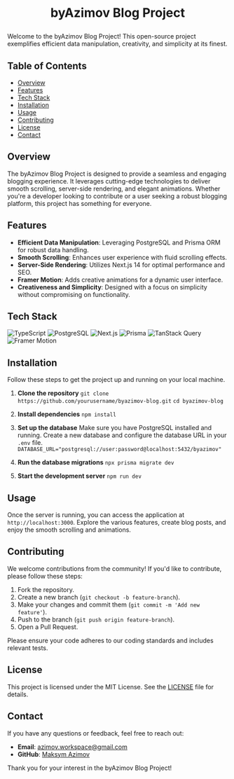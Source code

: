 # <p align="center">byAzimov Blog Project</p>

Welcome to the byAzimov Blog Project! This open-source project exemplifies efficient data manipulation, creativity, and simplicity at its finest.

## Table of Contents

- [Overview](#overview)
- [Features](#features)
- [Tech Stack](#tech-stack)
- [Installation](#installation)
- [Usage](#usage)
- [Contributing](#contributing)
- [License](#license)
- [Contact](#contact)

## Overview

The byAzimov Blog Project is designed to provide a seamless and engaging blogging experience. It leverages cutting-edge technologies to deliver smooth scrolling, server-side rendering, and elegant animations. Whether you're a developer looking to contribute or a user seeking a robust blogging platform, this project has something for everyone.

## Features

- **Efficient Data Manipulation**: Leveraging PostgreSQL and Prisma ORM for robust data handling.
- **Smooth Scrolling**: Enhances user experience with fluid scrolling effects.
- **Server-Side Rendering**: Utilizes Next.js 14 for optimal performance and SEO.
- **Framer Motion**: Adds creative animations for a dynamic user interface.
- **Creativeness and Simplicity**: Designed with a focus on simplicity without compromising on functionality.

## Tech Stack

![TypeScript](https://img.shields.io/badge/TypeScript-007ACC?style=for-the-badge&logo=typescript&logoColor=white)
![PostgreSQL](https://img.shields.io/badge/PostgreSQL-336791?style=for-the-badge&logo=postgresql&logoColor=white)
![Next.js](https://img.shields.io/badge/Next.js-000000?style=for-the-badge&logo=nextdotjs&logoColor=white)
![Prisma](https://img.shields.io/badge/Prisma-2D3748?style=for-the-badge&logo=prisma&logoColor=white)
![TanStack Query](https://img.shields.io/badge/TanStack%20Query-FF4154?style=for-the-badge&logo=react-query&logoColor=white)
![Framer Motion](https://img.shields.io/badge/Framer%20Motion-0055FF?style=for-the-badge&logo=framer&logoColor=white)

## Installation

Follow these steps to get the project up and running on your local machine.

1. **Clone the repository**
   `git clone https://github.com/yourusername/byazimov-blog.git`
   `cd byazimov-blog`

2. **Install dependencies**
   `npm install`

3. **Set up the database**
   Make sure you have PostgreSQL installed and running. Create a new database and configure the database URL in your `.env` file.
   `DATABASE_URL="postgresql://user:password@localhost:5432/byazimov"`

4. **Run the database migrations**
   `npx prisma migrate dev`

5. **Start the development server**
   `npm run dev`

## Usage

Once the server is running, you can access the application at `http://localhost:3000`. Explore the various features, create blog posts, and enjoy the smooth scrolling and animations.

## Contributing

We welcome contributions from the community! If you'd like to contribute, please follow these steps:

1. Fork the repository.
2. Create a new branch (`git checkout -b feature-branch`).
3. Make your changes and commit them (`git commit -m 'Add new feature'`).
4. Push to the branch (`git push origin feature-branch`).
5. Open a Pull Request.

Please ensure your code adheres to our coding standards and includes relevant tests.

## License

This project is licensed under the MIT License. See the [LICENSE](LICENSE) file for details.

## Contact

If you have any questions or feedback, feel free to reach out:

- **Email**: azimov.workspace@gmail.com
- **GitHub**: [Maksym Azimov](https://github.com/bbyc4kes)

Thank you for your interest in the byAzimov Blog Project!
